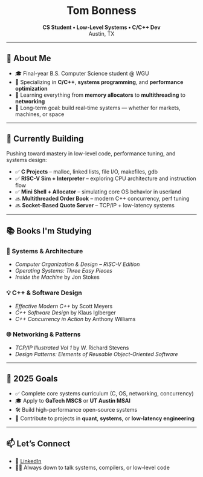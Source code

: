 <h1 align="center">Tom Bonness</h1>
<p align="center">
  <strong>CS Student • Low-Level Systems • C/C++ Dev</strong><br>
  Austin, TX
</p>

---

## 🔧 About Me

- 🎓 Final-year B.S. Computer Science student @ WGU  
- 🧠 Specializing in **C/C++**, **systems programming**, and **performance optimization**
- 🧵 Learning everything from **memory allocators** to **multithreading** to **networking**
- 🌌 Long-term goal: build real-time systems — whether for markets, machines, or space

---

## 🧪 Currently Building

Pushing toward mastery in low-level code, performance tuning, and systems design:

- ✅ **C Projects** – malloc, linked lists, file I/O, makefiles, gdb
- ✅ **RISC-V Sim + Interpreter** – exploring CPU architecture and instruction flow
- ✅ **Mini Shell + Allocator** – simulating core OS behavior in userland
- 🔜 **Multithreaded Order Book** – modern C++ concurrency, perf tuning
- 🔜 **Socket-Based Quote Server** – TCP/IP + low-latency systems

---

## 📚 Books I'm Studying

### 🧠 Systems & Architecture
- *Computer Organization & Design – RISC-V Edition*  
- *Operating Systems: Three Easy Pieces*  
- *Inside the Machine* by Jon Stokes  

### 💡 C++ & Software Design
- *Effective Modern C++* by Scott Meyers  
- *C++ Software Design* by Klaus Iglberger  
- *C++ Concurrency in Action* by Anthony Williams  

### 🌐 Networking & Patterns
- *TCP/IP Illustrated Vol 1* by W. Richard Stevens  
- *Design Patterns: Elements of Reusable Object-Oriented Software*  

---

## 🎯 2025 Goals

- ✅ Complete core systems curriculum (C, OS, networking, concurrency)
- 🎓 Apply to **GaTech MSCS** or **UT Austin MSAI**
- 🛠️ Build high-performance open-source systems
- 🚀 Contribute to projects in **quant**, **systems**, or **low-latency engineering**

---

## 📫 Let’s Connect

- 💬 [LinkedIn](https://www.linkedin.com/in/Bonness)
- 👨‍💻 Always down to talk systems, compilers, or low-level code
